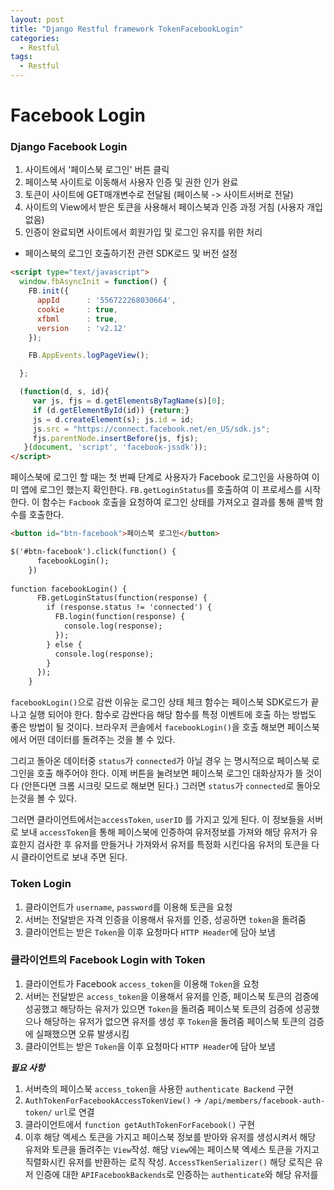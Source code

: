 ```yaml
---
layout: post
title: "Django Restful framework TokenFacebookLogin"
categories:
  - Restful
tags:
  - Restful
---
```


# Facebook Login

### Django Facebook Login
1. 사이트에서 '페이스북 로그인' 버튼 클릭
2. 페이스북 사이트로 이동해서 사용자 인증 및 권한 인가 완료
3. 토큰이 사이트에 GET매개변수로 전달됨 (페이스북 -> 사이트서버로 전달)
4. 사이트의 View에서 받은 토큰을 사용해서 페이스북과 인증 과정 거침 (사용자 개입 없음)
5. 인증이 완료되면 사이트에서 회원가입 및 로그인 유지를 위한 처리

* 페이스북의 로그인 호출하기전 관련 SDK로드 및 버전 설정
```html
<script type="text/javascript">
  window.fbAsyncInit = function() {
    FB.init({
      appId      : '556722268030664',
      cookie     : true,
      xfbml      : true,
      version    : 'v2.12'
    });

    FB.AppEvents.logPageView();

  };

  (function(d, s, id){
     var js, fjs = d.getElementsByTagName(s)[0];
     if (d.getElementById(id)) {return;}
     js = d.createElement(s); js.id = id;
     js.src = "https://connect.facebook.net/en_US/sdk.js";
     fjs.parentNode.insertBefore(js, fjs);
   }(document, 'script', 'facebook-jssdk'));
</script>
```

페이스북에 로그인 할 때는 첫 번째 단계로 사용자가 Facebook 로그인을 사용하여 이미 앱에 로그인 했는지 확인한다. `FB.getLoginStatus`를 호출하여 이 프로세스를 시작한다. 이 함수는 `Facbook` 호출을 요청하여 로그인 상태를 가져오고 결과를 통해 콜백 함수를 호출한다.
```html
<button id="btn-facebook">페이스북 로그인</button>

$('#btn-facebook').click(function() {
      facebookLogin();
    })
    
function facebookLogin() {
      FB.getLoginStatus(function(response) {
        if (response.status != 'connected') {
          FB.login(function(response) {
            console.log(response);
          });
        } else {
          console.log(response);
        }
      });
    }
```
`facebookLogin()`으로 감싼 이유눈 로그인 상태 체크 함수는 페이스북 SDK로드가 끝나고 실행 되어야 한다. 함수로 감싼다음 해당 함수를 특정 이벤트에 호출 하는 방법도 좋은 방법이 될 것이다.
브라우저 콘솔에서 `facebookLogin()`을 호출 해보면 페이스북에서 어떤 데이터를 돌려주는 것을 볼 수 있다.

그리고 돌아온 데이터중 `status`가 `connected`가 아닐 경우 는 명시적으로 페이스북 로그인을 호출 해주어야 한다. 
이제 버튼을 눌려보면 페이스북 로그인 대화상자가 뜰 것이다 (안뜬다면 크롬 시크릿 모드로 해보면 된다.) 그러면 `status`가 `connected`로 돌아오는것을 볼 수 있다.

그러면 클라이언트에서는`accessToken`, `userID` 를 가지고 있게 된다. 이 정보들을 서버로 보내 `accessToken`을 통해 페이스북에 인증하여 유저정보를 가져와 해당 유저가 유효한지 검사한 후 유저를 만들거나 가져와서 유저를 특정화 시킨다음 유저의 토큰을 다시 클라이언트로 보내 주면 된다.

### Token Login
1. 클라이언트가 `username`, `password`를 이용해 토큰을 요청
2. 서버는 전달받은 자격 인증을 이용해서 유저를 인증, 성공하면 `token`을 돌려줌
3. 클라이언트는 받은 `Token`을 이후 요청마다 `HTTP Header`에 담아 보냄

### 클라이언트의 Facebook Login with Token
1. 클라이언트가 Facebook `access_token`을 이용해 `Token`을 요청
2. 서버는 전달받은 `access_token`을 이용해서 유저를 인증, 
	페이스북 토큰의 검증에 성공했고 해당하는 유저가 있으면 `Token`을 돌려줌
	페이스북 토큰의 검증에 성공했으나 해당하는 유저가 없으면 유저를 생성 후 `Token`을 돌려줌
	페이스북 토큰의 검증에 실패했으면 오류 발생시킴
3. 클라이언트는 받은 `Token`을 이후 요청마다 `HTTP Header`에 담아 보냄

***필요 사항***
1. 서버측의 페이스북 `access_token`을 사용한 `authenticate Backend` 구현
2. `AuthTokenForFacebookAccessTokenView()`
	-> `/api/members/facebook-auth-token/` `url`로 연결
3. 클라이언트에서 `function getAuthTokenForFacebook()` 구현
4. 이후 해당 엑세스 토큰을 가지고 페이스북 정보를 받아와 유저를 생성시켜서 해당 유저와 토큰을 돌려주는 `View`작성. 해당 `View`에는 페이스북 엑세스 토큰을 가지고 직렬화시킨 유저를 반환하는 로직 작성. `AccessTkenSerializer()`
해당 로직은 유저 인증에 대한 `APIFacebookBackends`로 인증하는 `authenticate`와 해당 유저를 